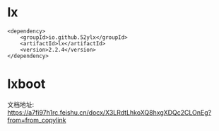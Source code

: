 # lx
```
<dependency>
    <groupId>io.github.52ylx</groupId>
    <artifactId>lx</artifactId>
    <version>2.2.4</version>
</dependency>
```

# lxboot
文档地址: https://a7fi97h1rc.feishu.cn/docx/X3LRdtLhkoXQ8hxgXDQc2CLOnEg?from=from_copylink
